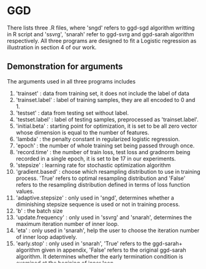 # GGD

There lists three .R files, where 'sngd' refers to ggd-sgd algorithm writting in R script and 'ssvrg', 'snarah' refer to ggd-svrg and ggd-sarah algorithm respectively. All three programs are designed to fit a Logistic regression as illustration in section 4 of our work.

## Demonstration for arguments

The arguments used in all three programs includes

1. 'trainset' : data from training set, it does not include the label of data 
2. 'trainset.label' : label of training samples, they are all encoded to 0 and 1.
3. 'testset' : data from testing set without label.
4. 'testset.label' : label of testing samples, preprocessed as 'trainset.label'.
5. 'initial.beta' : starting point for optimization, it is set to be all zero vector whose dimension is equal to the number of features.
6. 'lambda' : the penalty constant in regularized logistic regression.
7. 'epoch' : the number of whole training set being passed through once.
8. 'record.time' : the number of train loss, test loss and gradnorm being recorded in a single epoch, it is set to be 17 in our experiments.
9. 'stepsize' : learning rate for stochastic optimization algorithm
10. 'gradient.based' : choose which resampling distribution to use in training process. 'True' refers to optimal resampling distribution and 'False' refers to the resampling distribution defined in terms of loss function values.
11. 'adaptive.stepsize' : only used in 'sngd', determines whether a diminishing stepsize sequence is used or not in training process.
12. 'b' : the batch size
13. 'update.frequency' : only used in 'ssvrg' and 'snarah', determines the maximum iteration number of inner loop.
14. 'eta' : only used in 'snarah', help the user to choose the iteration number of inner loop adaptively.
15. 'early.stop' : only used in 'snarah', 'True' refers to the ggd-sarah+ algorithm given in appendix, 'False' refers to the original ggd-sarah algorithm. It determines whether the early termination condition is examined at the begining of inner loop.
